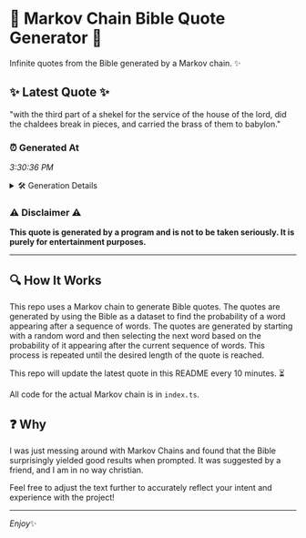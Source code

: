 # 📖 Markov Chain Bible Quote Generator 📖

Infinite quotes from the Bible generated by a Markov chain. ✨

## ✨ Latest Quote ✨
"with the third part of a shekel for the service of the house of the lord, did the chaldees break in pieces, and carried the brass of them to babylon."

### ⏰ Generated At
*3:30:36 PM*

<details>
    <summary>🛠️ Generation Details</summary>
    <p>
        <strong>🌱 Seed:</strong> with<br>
        <strong>🔄 Iterations:</strong> 29<br>
        <strong>📜 Context History:</strong><br>[ with ]: the<br>[ with, the ]: third<br>[ with, the, third ]: part<br>[ with, the, third, part ]: of<br>[ with, the, third, part, of ]: a<br>[ with, the, third, part, of, a ]: shekel<br>[ the, third, part, of, a, shekel ]: for<br>[ third, part, of, a, shekel, for ]: the<br>[ part, of, a, shekel, for, the ]: service<br>[ of, a, shekel, for, the, service ]: of<br>[ a, shekel, for, the, service, of ]: the<br>[ shekel, for, the, service, of, the ]: house<br>[ for, the, service, of, the, house ]: of<br>[ the, service, of, the, house, of ]: the<br>[ service, of, the, house, of, the ]: lord,<br>[ of, the, house, of, the, lord, ]: did<br>[ the, house, of, the, lord,, did ]: the<br>[ house, of, the, lord,, did, the ]: chaldees<br>[ of, the, lord,, did, the, chaldees ]: break<br>[ the, lord,, did, the, chaldees, break ]: in<br>[ lord,, did, the, chaldees, break, in ]: pieces,<br>[ did, the, chaldees, break, in, pieces, ]: and<br>[ the, chaldees, break, in, pieces,, and ]: carried<br>[ chaldees, break, in, pieces,, and, carried ]: the<br>[ break, in, pieces,, and, carried, the ]: brass<br>[ in, pieces,, and, carried, the, brass ]: of<br>[ pieces,, and, carried, the, brass, of ]: them<br>[ and, carried, the, brass, of, them ]: to<br>[ carried, the, brass, of, them, to ]: babylon.<br>
    </p>
</details>

### ⚠️ Disclaimer ⚠️
**This quote is generated by a program and is not to be taken seriously. It is purely for entertainment purposes.**

---

## 🔍 How It Works

This repo uses a Markov chain to generate Bible quotes. The quotes are generated by using the Bible as a dataset to find the probability of a word appearing after a sequence of words. The quotes are generated by starting with a random word and then selecting the next word based on the probability of it appearing after the current sequence of words. This process is repeated until the desired length of the quote is reached.

This repo will update the latest quote in this README every 10 minutes. ⏳

All code for the actual Markov chain is in `index.ts`.

## ❓ Why

I was just messing around with Markov Chains and found that the Bible surprisingly yielded good results when prompted. 
It was suggested by a friend, and I am in no way christian.

Feel free to adjust the text further to accurately reflect your intent and experience with the project!

---

*Enjoy*✨
